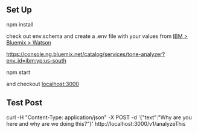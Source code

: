 ## Set Up

npm install

check out env.schema and create a .env file with your values from [IBM > Bluemix > Watson](https://console.ng.bluemix.net/catalog/services/tone-analyzer?env_id=ibm:yp:us-south)

https://console.ng.bluemix.net/catalog/services/tone-analyzer?env_id=ibm:yp:us-south

npm start

and checkout [localhost:3000](http://localhost:3000)

## Test Post

curl -H "Content-Type: application/json" -X POST -d '{"text":"Why are you here and why are we doing this?"}' http://localhost:3000/v1/analyzeThis

